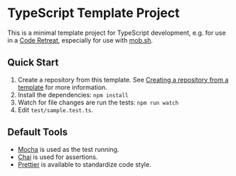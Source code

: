 # TypeScript Template Project

This is a minimal template project for TypeScript development, e.g. for use in a [Code Retreat](https://www.coderetreat.org/), especially for use with [mob.sh](https://mob.sh/).

## Quick Start

1. Create a repository from this template. See [Creating a repository from a template](https://docs.github.com/en/github/creating-cloning-and-archiving-repositories/creating-a-repository-on-github/creating-a-repository-from-a-template) for more information.
2. Install the dependencies: `npm install`
3. Watch for file changes are run the tests: `npm run watch`
4. Edit `test/sample.test.ts`.

## Default Tools
- [Mocha](https://mochajs.org/) is used as the test running.
- [Chai](https://www.chaijs.com/) is used for assertions.
- [Prettier](https://prettier.io/) is available to standardize code style.
